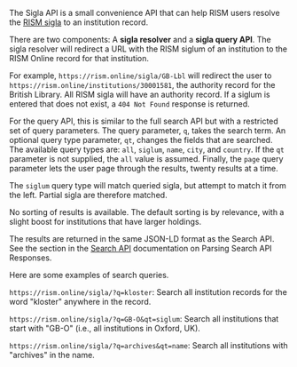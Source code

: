 The Sigla API is a small convenience API that can help RISM users resolve the [RISM sigla](https://rism.info/community/sigla/about.html) to an institution record. 

There are two components: A **sigla resolver** and a **sigla query API**. The sigla resolver will redirect a URL with the
RISM siglum of an institution to the RISM Online record for that institution.

For example, `https://rism.online/sigla/GB-Lbl` will redirect the user to `https://rism.online/institutions/30001581`, the authority record for the British Library. All RISM sigla will have an authority record. If a siglum is entered that does not exist, a `404 Not Found` response is returned. 

For the query API, this is similar to the full search API but with a restricted set of query parameters. The query parameter, `q`, takes the search term. An optional query type parameter, `qt`, changes the fields that are searched. The available query types are: `all`, `siglum`, `name`, `city`, and `country`. If the `qt` parameter is not supplied, the `all` value is assumed. Finally, the `page` query parameter lets the user page through the results, twenty results at a time. 

The `siglum` query type will match queried sigla, but attempt to match it from the left. Partial sigla are therefore matched.

No sorting of results is available. The default sorting is by relevance, with a slight boost for institutions that have larger holdings.

The results are returned in the same JSON-LD format as the Search API. See the section in the [Search API](search-api.md) documentation on Parsing Search API Responses.

Here are some examples of search queries.

`https://rism.online/sigla/?q=kloster`: Search all institution records for the word "kloster" anywhere in the record.

`https://rism.online/sigla/?q=GB-O&qt=siglum`: Search all institutions that start with "GB-O" (i.e., all institutions in Oxford, UK).

`https://rism.online/sigla/?q=archives&qt=name`: Search all institutions with "archives" in the name.